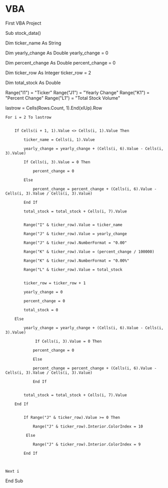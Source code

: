 # VBA
First VBA Project

Sub stock_data()

Dim ticker_name As String

Dim yearly_change As Double
yearly_change = 0

Dim percent_change As Double
percent_change = 0

Dim ticker_row As Integer
ticker_row = 2

Dim total_stock As Double

Range("I1") = "Ticker"
Range("J1") = "Yearly Change"
Range("K1") = "Percent Change"
Range("L1") = "Total Stock Volume"

lastrow = Cells(Rows.Count, 1).End(xlUp).Row


    For i = 2 To lastrow


        If Cells(i + 1, 1).Value <> Cells(i, 1).Value Then
        
            ticker_name = Cells(i, 1).Value

            yearly_change = yearly_change + (Cells(i, 6).Value - Cells(i, 3).Value)

            If Cells(i, 3).Value = 0 Then
            
                percent_change = 0
                
            Else
            
                percent_change = percent_change + (Cells(i, 6).Value - Cells(i, 3).Value / Cells(i, 3).Value)

            End If

            total_stock = total_stock + Cells(i, 7).Value
            
        
            Range("I" & ticker_row).Value = ticker_name

            Range("J" & ticker_row).Value = yearly_change
            
            Range("J" & ticker_row).NumberFormat = "0.00"

            Range("K" & ticker_row).Value = (percent_change / 100000)
        
            Range("K" & ticker_row).NumberFormat = "0.00%"
        
            Range("L" & ticker_row).Value = total_stock
            
        
            ticker_row = ticker_row + 1
        
            yearly_change = 0
        
            percent_change = 0
        
            total_stock = 0
        
        Else

            yearly_change = yearly_change + (Cells(i, 6).Value - Cells(i, 3).Value)
        
                 If Cells(i, 3).Value = 0 Then
            
                percent_change = 0
                
                Else
            
                percent_change = percent_change + (Cells(i, 6).Value - Cells(i, 3).Value / Cells(i, 3).Value)

                End If
            
        
            total_stock = total_stock + Cells(i, 7).Value
        
        End If
        
        
            If Range("J" & ticker_row).Value >= 0 Then
        
                Range("J" & ticker_row).Interior.ColorIndex = 10
            
             Else
        
                Range("J" & ticker_row).Interior.ColorIndex = 9
        
            End If
        
            
    
    Next i
        
    
End Sub


